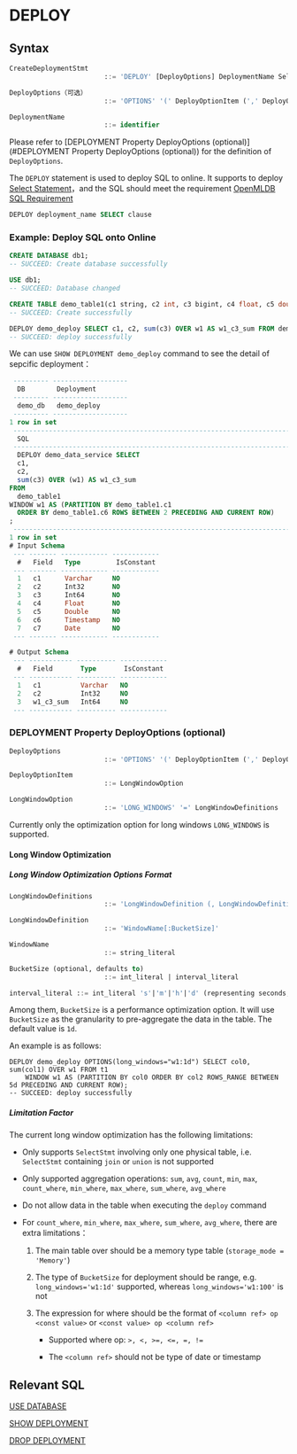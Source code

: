 # DEPLOY

## Syntax

```sql
CreateDeploymentStmt
						::= 'DEPLOY' [DeployOptions] DeploymentName SelectStmt

DeployOptions（可选）
						::= 'OPTIONS' '(' DeployOptionItem (',' DeployOptionItem)* ')'

DeploymentName
						::= identifier
```
Please refer to [DEPLOYMENT Property DeployOptions (optional)](#DEPLOYMENT Property DeployOptions (optional)) for the definition of `DeployOptions`.

The `DEPLOY` statement is used to deploy SQL to online. It supports to deploy [Select Statement](../dql/SELECT_STATEMENT.md)，and the SQL should meet the requirement [OpenMLDB SQL Requirement](../deployment_manage/ONLINE_REQUEST_REQUIREMENTS.md)

```SQL
DEPLOY deployment_name SELECT clause
```

### Example: Deploy SQL onto Online

```sql
CREATE DATABASE db1;
-- SUCCEED: Create database successfully

USE db1;
-- SUCCEED: Database changed

CREATE TABLE demo_table1(c1 string, c2 int, c3 bigint, c4 float, c5 double, c6 timestamp, c7 date);
-- SUCCEED: Create successfully

DEPLOY demo_deploy SELECT c1, c2, sum(c3) OVER w1 AS w1_c3_sum FROM demo_table1 WINDOW w1 AS (PARTITION BY demo_table1.c1 ORDER BY demo_table1.c6 ROWS BETWEEN 2 PRECEDING AND CURRENT ROW);
-- SUCCEED: deploy successfully
```

We can use `SHOW DEPLOYMENT demo_deploy` command to see the detail of sepcific deployment：

```sql
 --------- -------------------
  DB        Deployment
 --------- -------------------
  demo_db   demo_deploy
 --------- -------------------
1 row in set
 -----------------------------------------------------------------------------------------------------------------------------------------------------------------------------------------------------------------
  SQL
 -----------------------------------------------------------------------------------------------------------------------------------------------------------------------------------------------------------------
  DEPLOY demo_data_service SELECT
  c1,
  c2,
  sum(c3) OVER (w1) AS w1_c3_sum
FROM
  demo_table1
WINDOW w1 AS (PARTITION BY demo_table1.c1
  ORDER BY demo_table1.c6 ROWS BETWEEN 2 PRECEDING AND CURRENT ROW)
;
 -----------------------------------------------------------------------------------------------------------------------------------------------------------------------------------------------------------------
1 row in set
# Input Schema
 --- ------- ------------ ------------
  #   Field   Type         IsConstant
 --- ------- ------------ ------------
  1   c1      Varchar     NO
  2   c2      Int32       NO
  3   c3      Int64       NO
  4   c4      Float       NO
  5   c5      Double      NO
  6   c6      Timestamp   NO
  7   c7      Date        NO
 --- ------- ------------ ------------

# Output Schema
 --- ----------- ---------- ------------
  #   Field       Type       IsConstant
 --- ----------- ---------- ------------
  1   c1          Varchar   NO
  2   c2          Int32     NO
  3   w1_c3_sum   Int64     NO
 --- ----------- ---------- ------------ 
```


### DEPLOYMENT Property DeployOptions (optional)

```sql
DeployOptions
						::= 'OPTIONS' '(' DeployOptionItem (',' DeployOptionItem)* ')'

DeployOptionItem
						::= LongWindowOption

LongWindowOption
						::= 'LONG_WINDOWS' '=' LongWindowDefinitions
```
Currently only the optimization option for long windows `LONG_WINDOWS` is supported.

#### Long Window Optimization
##### Long Window Optimization Options Format
```sql
LongWindowDefinitions
						::= 'LongWindowDefinition (, LongWindowDefinition)*'

LongWindowDefinition
						::= 'WindowName[:BucketSize]'

WindowName
						::= string_literal

BucketSize (optional, defaults to)
						::= int_literal | interval_literal

interval_literal ::= int_literal 's'|'m'|'h'|'d' (representing seconds, minutes, hours, days)
```
Among them, `BucketSize` is a performance optimization option. It will use `BucketSize` as the granularity to pre-aggregate the data in the table. The default value is `1d`.

An example is as follows:
```sqlite
DEPLOY demo_deploy OPTIONS(long_windows="w1:1d") SELECT col0, sum(col1) OVER w1 FROM t1
    WINDOW w1 AS (PARTITION BY col0 ORDER BY col2 ROWS_RANGE BETWEEN 5d PRECEDING AND CURRENT ROW);
-- SUCCEED: deploy successfully
```

##### Limitation Factor

The current long window optimization has the following limitations:
- Only supports `SelectStmt` involving only one physical table, i.e. `SelectStmt` containing `join` or `union` is not supported

- Only supported aggregation operations: `sum`, `avg`, `count`, `min`, `max`, `count_where`, `min_where`, `max_where`, `sum_where`, `avg_where`

- Do not allow data in the table when executing the `deploy` command

- For `count_where`, `min_where`, `max_where`, `sum_where`, `avg_where`, there are extra limitations：

  1. The main table over should be a memory type table (`storage_mode = 'Memory'`)

  2. The type of `BucketSize` for deployment should be range, e.g.  `long_windows='w1:1d'` supported, whereas `long_windows='w1:100'` is not

  3. The expression for where should be the format of `<column ref> op <const value>` or `<const value> op <column ref>`

     - Supported where op: `>, <, >=, <=, =, !=`

     - The `<column ref>` should not be type of date or timestamp

## Relevant SQL

[USE DATABASE](../ddl/USE_DATABASE_STATEMENT.md)

[SHOW DEPLOYMENT](../deployment_manage/SHOW_DEPLOYMENT.md)

[DROP DEPLOYMENT](../deployment_manage/DROP_DEPLOYMENT_STATEMENT.md)

